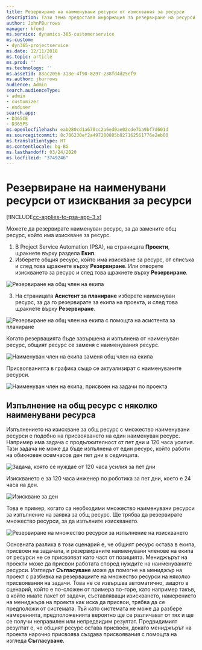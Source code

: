 ```yaml
---
title: Резервиране на наименувани ресурси от изисквания за ресурси
description: Тази тема предоставя информация за резервиране на ресурси за изискване за общ ресурс.
author: JohnPBurrows
manager: kfend
ms.service: dynamics-365-customerservice
ms.custom:
- dyn365-projectservice
ms.date: 12/11/2018
ms.topic: article
ms.prod: ''
ms.technology: ''
ms.assetid: 83ac2056-313e-4f90-8297-238fd4d25ef9
ms.author: jburrows
audience: Admin
search.audienceType:
- admin
- customizer
- enduser
search.app:
- D365CE
- D365PS
ms.openlocfilehash: eab280cd1a670cc2a6ed0ae02cde7ba9bf7d601d
ms.sourcegitcommit: 8c786230ef2a497280885b827162561776e2eb00
ms.translationtype: HT
ms.contentlocale: bg-BG
ms.lasthandoff: 03/24/2020
ms.locfileid: "3749246"
---
```

# <a name="book-named-resources-from-resource-requirements"></a>Резервиране на наименувани ресурси от изисквания за ресурси

[!INCLUDE[cc-applies-to-psa-app-3.x](../includes/cc-applies-to-psa-app-3x.md)]

Можете да резервирате наименуван ресурс, за да замените общ ресурс, който има изискване за ресурс.

1. В Project Service Automation (PSA), на страницата **Проекти**, щракнете върху раздела **Екип**.
2. Изберете общия ресурс, който има изискване за ресурс, от списъка и след това щракнете върху **Резервиране**. Или отворете изискването за ресурс и след това щракнете върху **Резервиране**.


![Резервиране на общ член на екипа](media/RM-how-to-14.png)


3. На страницата **Асистент за планиране** изберете наименуван ресурс, за да го резервирате за екипа на проекта, и след това щракнете върху **Резервиране**.

![Резервиране на общ член на екипа с помощта на асистента за планиране](media/RM-how-to-15.png)

Когато резервацията бъде завършена и изпълнена от наименуван ресурс, общият ресурс се заменя с наименувания ресурс.

![Наименуван член на екипа заменя общ член на екипа](media/RM-how-to-16.png)

Присвояванията в графика също се актуализират с наименуваните ресурси.

![Наименуван член на екипа, присвоен на задачи по проекта](media/RM-how-to-17.png)

## <a name="fulfill-a-generic-resource-with-multiple-named-resources"></a>Изпълнение на общ ресурс с няколко наименувани ресурса
Изпълнението на изискване за общ ресурс с множество наименувани ресурси е подобно на присвояването на един наименуван ресурс. Например има задача с продължителност от пет дни и 120 часа усилия. Тази задача не може да бъде изпълнена от един ресурс, който работи на обикновен осемчасов ден пет дни в седмицата. 

![Задача, която се нуждае от 120 часа усилия за пет дни](media/RM-how-to-21.png)

Изискването е за 120 часа инженер по роботика за пет дни, което е 24 часа на ден.

![Изискване за ден](media/RM-how-to-22.png)

Това е пример, когато са необходими множество наименувани ресурси за изпълнение на заявка за общ ресурс. Ще трябва да резервирате множество ресурси, за да изпълните изискването.

![Резервиране на множество ресурси за изпълнение на изискването](media/RM-how-to-23.png)

Основната разлика в този сценарий е, че общият ресурс остава в екипа, присвоен на задачата, и резервираните наименувани членове на екипа от ресурси не се присвояват като част от позицията. Мениджърът на проекти може да присвои работата според нуждите на наименуваните ресурси. Изгледът **Съгласуване** може да помогне на мениджър на проект с разбивка на резервациите на множество ресурси на няколко присвоявания на задачи. Това не се извършва автоматично, защото в сценарий, който е по-сложен от примера по-горе, като например такъв, в който имате пакет от задачи, съставляващи изискването, намерението на мениджъра на проекта как иска да присвои, трябва да се предположи от системата. Тъй като системата не може да разбере намеренията, предположенията вероятно ще се различават от тях и ще се получи неправилен или непредвидим резултат. Предвидимият резултат е, че общият ресурс остава присвоен, докато мениджърът на проекта нарочно присвоява създава присвоявания с помощта на изгледа **Съгласуване**.


